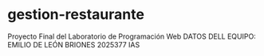 # gestion-restaurante
Proyecto Final del Laboratorio de Programación Web
DATOS DELL EQUIPO:
EMILIO DE LEÓN BRIONES 2025377 IAS

